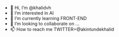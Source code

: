 - 👋 Hi, I’m @khalidvh
- 👀 I’m interested in AI
- 🌱 I’m currently learning FRONT-END
- 💞️ I’m looking to collaborate on ...
- 📫 How to reach me TWITTER=@akintundekhalid

<!---
khalidvh/khalidvh is a ✨ special ✨ repository because its `README.md` (this file) appears on your GitHub profile.
You can click the Preview link to take a look at your changes.
--->
